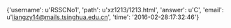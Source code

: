 {'username': u'RSSCNo1', 'path': u'xz1213/1213.html', 'answer': u'C', 'email': u'liangzy14@mails.tsinghua.edu.cn', 'time': '2016-02-28:17:32:46'}
